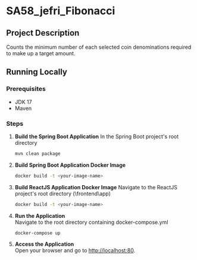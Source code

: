 # SA58_jefri_Fibonacci

## Project Description
Counts the minimum number of each selected coin denominations required to make up a target amount.

## Running Locally

### Prerequisites

- JDK 17
- Maven

### Steps

1. **Build the Spring Boot Application**
   In the Spring Boot project's root directory
   ```sh
   mvn clean package
   ```

2. **Build Spring Boot Application Docker Image**
   ```sh
   docker build -t <your-image-name>
   ```

3. **Build ReactJS Application Docker Image**
   Navigate to the ReactJS project's root directory (\frontend\app)
   ```sh
   docker build -t <your-image-name>
   ```

4. **Run the Application**<br>
   Navigate to the root directory containing docker-compose.yml
   ```sh
   docker-compose up
   ```

5. **Access the Application**<br>
   Open your browser and go to [http://localhost:80](http://localhost:80).

